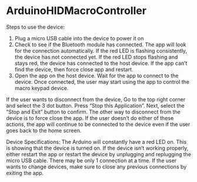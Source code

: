 # ArduinoHIDMacroController
Steps to use the device:
1. Plug a micro USB cable into the device to power it on
2. Check to see if the Bluetooth module has connected. The app will look for the connection automatically. If the red LED is flashing consistently, the device has not connected yet. If the red LED stops flashing and stays red, the device has connected to the host device. If the app can’t find the device, then force close app and restart.
3. Open the app on the host device. Wait for the app to connect to the device. Once connected, the user may start using the app to control the macro keypad device.

If the user wants to disconnect from the device, Go to the top right corner and select the 3 dot button. Press “Stop this Application”. Next, select the “Stop and Exit” button to confirm. The other way to disconnect from the device is to force close the app. If the user doesn’t do either of these actions, the app will continue to be connected to the device even if the user goes back to the home screen.

Device Specifications:
The Arduino will constantly have a red LED on. This is showing that the device is turned on.
If the device isn’t working properly, either restart the app or restart the device by unplugging and replugging the micro USB cable.
There may be only 1 connection at a time. If the user wants to change devices, make sure to close any previous connections by exiting the app.

